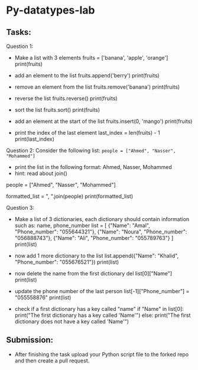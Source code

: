 # Py-datatypes-lab

## Tasks:

Question 1:
- Make a list with 3 elements
  fruits = ['banana', 'apple', 'orange']
print(fruits)

- add an element to the list
fruits.append('berry')
print(fruits)

- remove an element from the list
  fruits.remove('banana')
print(fruits)

- reverse the list
fruits.reverse()
print(fruits)

- sort the list
  fruits.sort()
print(fruits)

- add an element at the start of the list
  fruits.insert(0, 'mango')
print(fruits)

- print the index of the last element
last_index = len(fruits) - 1
print(last_index)

Question 2:
Consider the following list: ``` people = ["Ahmed", "Nasser", "Mohammed"] ```
- print the list in the following format: Ahmed, Nasser, Mohammed
- hint: read about join()

people = ["Ahmed", "Nasser", "Mohammed"]

formatted_list = ", ".join(people)
print(formatted_list)

Question 3:
- Make a list of 3 dictionaries, each dictionary should contain information such as: name, phone_number
  list = [
    {"Name": "Amal", "Phone_number": "055644321"},
    {"Name": "Noura", "Phone_number": "056888743"},
    {"Name": "Ali", "Phone_number": "055789763"}
]
print(list)

- now add 1 more dictionary to the list
  list.append({"Name": "Khalid", "Phone_number": "055676521"})
print(list)

- now delete the name from the first dictionary
  del list[0]["Name"]
print(list)

- update the phone number of the last person
  list[-1]["Phone_number"] = "055558876"
print(list)

- check if a first dictionary has a key called "name" 
if "Name" in list[0]:
    print("The first dictionary has a key called 'Name'")
else:
    print("The first dictionary does not have a key called 'Name'")

## Submission:

- After finishing the task upload your Python script file to the forked repo and then create a pull request.
